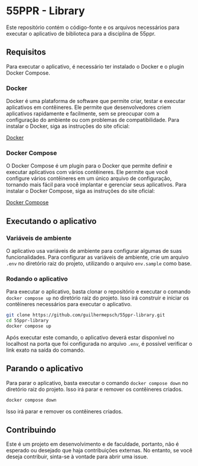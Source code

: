 # 55PPR - Library

Este repositório contém o código-fonte e os arquivos necessários para executar o aplicativo de biblioteca para a disciplina de 55ppr.

## Requisitos

Para executar o aplicativo, é necessário ter instalado o Docker e o plugin Docker Compose.

### Docker

Docker é uma plataforma de software que permite criar, testar e executar aplicativos em contêineres. Ele permite que desenvolvedores criem aplicativos rapidamente e facilmente, sem se preocupar com a configuração do ambiente ou com problemas de compatibilidade. Para instalar o Docker, siga as instruções do site oficial:

[Docker](https://docs.docker.com/engine/install/)

### Docker Compose

O Docker Compose é um plugin para o Docker que permite definir e executar aplicativos com vários contêineres. Ele permite que você configure vários contêineres em um único arquivo de configuração, tornando mais fácil para você implantar e gerenciar seus aplicativos. Para instalar o Docker Compose, siga as instruções do site oficial:

[Docker Compose](https://docs.docker.com/compose/install/)

## Executando o aplicativo

### Variáveis de ambiente

O aplicativo usa variáveis de ambiente para configurar algumas de suas funcionalidades. Para configurar as variáveis de ambiente, crie um arquivo `.env` no diretório raiz do projeto, utilizando o arquivo `env.sample` como base.

### Rodando o aplicativo

Para executar o aplicativo, basta clonar o repositório e executar o comando `docker compose up` no diretório raiz do projeto. Isso irá construir e iniciar os contêineres necessários para executar o aplicativo.

```bash
git clone https://github.com/guilhermepsch/55ppr-library.git
cd 55ppr-library
docker compose up
```

Após executar este comando, o aplicativo deverá estar disponível no localhost na porta que foi configurada no arquivo `.env`, é possível verificar o link exato na saída do comando.

## Parando o aplicativo

Para parar o aplicativo, basta executar o comando `docker compose down` no diretório raiz do projeto. Isso irá parar e remover os contêineres criados.

```bash
docker compose down
```

Isso irá parar e remover os contêineres criados.

## Contribuindo

Este é um projeto em desenvolvimento e de faculdade, portanto, não é esperado ou desejado que haja contribuições externas. No entanto, se você deseja contribuir, sinta-se à vontade para abrir uma issue.

